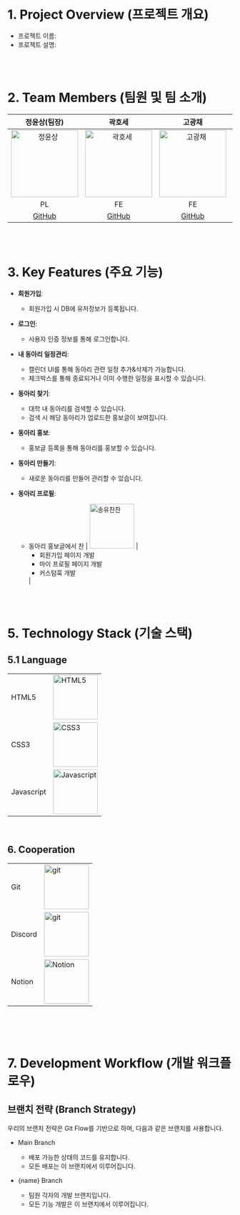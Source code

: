 
# 1. Project Overview (프로젝트 개요)
- 프로젝트 이름: 
- 프로젝트 설명: 

<br/>
<br/>

# 2. Team Members (팀원 및 팀 소개)
| 정윤상(팀장) | 곽호세 | 고광채 | 송유찬 |
|:------:|:------:|:------:|:------:|
| <img src="https://github.com/user-attachments/assets/c1c2b1e3-656d-4712-98ab-a15e91efa2da" alt="정윤상" width="150"> | <img src="https://github.com/user-attachments/assets/c7a72fe5-e190-4d8d-9eda-a14a75b92900" alt="곽호세" width="150"> | <img src="https://avatars.githubusercontent.com/u/52623237?v=4" alt="고광채" width="150"> | <img src="https://private-user-images.githubusercontent.com/149657001/420648220-cce9a139-12a0-48e8-987a-5c6a1e56606d.gif?jwt=eyJhbGciOiJIUzI1NiIsInR5cCI6IkpXVCJ9.eyJpc3MiOiJnaXRodWIuY29tIiwiYXVkIjoicmF3LmdpdGh1YnVzZXJjb250ZW50LmNvbSIsImtleSI6ImtleTUiLCJleHAiOjE3NDE1MDI0MDMsIm5iZiI6MTc0MTUwMjEwMywicGF0aCI6Ii8xNDk2NTcwMDEvNDIwNjQ4MjIwLWNjZTlhMTM5LTEyYTAtNDhlOC05ODdhLTVjNmExZTU2NjA2ZC5naWY_WC1BbXotQWxnb3JpdGhtPUFXUzQtSE1BQy1TSEEyNTYmWC1BbXotQ3JlZGVudGlhbD1BS0lBVkNPRFlMU0E1M1BRSzRaQSUyRjIwMjUwMzA5JTJGdXMtZWFzdC0xJTJGczMlMkZhd3M0X3JlcXVlc3QmWC1BbXotRGF0ZT0yMDI1MDMwOVQwNjM1MDNaJlgtQW16LUV4cGlyZXM9MzAwJlgtQW16LVNpZ25hdHVyZT1jNDg5YmY0NjkyMWJlOGE1YzgwYWY3M2U0MzRlODI2OTMxOGMxNDRkZDU5ZDVkYmE3NjJiZDljYzlmMmU5ZTk3JlgtQW16LVNpZ25lZEhlYWRlcnM9aG9zdCJ9.kW7NLs1kQdlxwAQx65rSIKn8xMjrUGSqinuuxLiA63k" alt="송유찬" width="150"> |
| PL | FE | FE | FE |
| [GitHub](https://github.com/yunss719) | [GitHub](https://github.com/hosekwak) | [GitHub](https://github.com/kwangchae) | [GitHub](https://github.com/pandagom109206) |

<br/>
<br/>

# 3. Key Features (주요 기능)
- **회원가입**:
  - 회원가입 시 DB에 유저정보가 등록됩니다.

- **로그인**:
  - 사용자 인증 정보를 통해 로그인합니다.

- **내 동아리 일정관리**:
  - 캘린더 UI를 통해 동아리 관련 일정 추가&삭제가 가능합니다.
  - 체크박스를 통해 종료되거나 이미 수행한 일정을 표시할 수 있습니다.

- **동아리 찾기**:
  - 대학 내 동아리를 검색할 수 있습니다.
  - 검색 시 해당 동아리가 업로드한 홍보글이 보여집니다.

- **동아리 홍보**:
  - 홍보글 등록을 통해 동아리를 홍보할 수 있습니다.

- **동아리 만들기**:
  - 새로운 동아리를 만들어 관리할 수 있습니다.

- **동아리 프로필**:
  - 동아리 홍보글에서 찬    |  <img src="https://github.com/user-attachments/assets/beea8c64-19de-4d91-955f-ed24b813a638" alt="송유찬찬" width="100">    | <ul><li>회원가입 페이지 개발</li><li>마이 프로필 페이지 개발</li><li>커스텀훅 개발</li></ul>    |

<br/>
<br/>

# 5. Technology Stack (기술 스택)
## 5.1 Language
|  |  |
|-----------------|-----------------|
| HTML5    |<img src="https://github.com/user-attachments/assets/2e122e74-a28b-4ce7-aff6-382959216d31" alt="HTML5" width="100">| 
| CSS3    |   <img src="https://github.com/user-attachments/assets/c531b03d-55a3-40bf-9195-9ff8c4688f13" alt="CSS3" width="100">|
| Javascript    |  <img src="https://github.com/user-attachments/assets/4a7d7074-8c71-48b4-8652-7431477669d1" alt="Javascript" width="100"> | 

<br/>



## 6. Cooperation
|  |  |
|-----------------|-----------------|
| Git    |  <img src="https://github.com/user-attachments/assets/483abc38-ed4d-487c-b43a-3963b33430e6" alt="git" width="100">    |
| Discord    |  <img src="https://github.com/user-attachments/assets/483abc38-ed4d-487c-b43a-3963b33430e6" alt="git" width="100">    |
| Notion    |  <img src="https://github.com/user-attachments/assets/34141eb9-deca-416a-a83f-ff9543cc2f9a" alt="Notion" width="100">    |

<br/>


<br/>
<br/>

# 7. Development Workflow (개발 워크플로우)
## 브랜치 전략 (Branch Strategy)
우리의 브랜치 전략은 Git Flow를 기반으로 하며, 다음과 같은 브랜치를 사용합니다.

- Main Branch
  - 배포 가능한 상태의 코드를 유지합니다.
  - 모든 배포는 이 브랜치에서 이루어집니다.
  
- {name} Branch
  - 팀원 각자의 개발 브랜치입니다.
  - 모든 기능 개발은 이 브랜치에서 이루어집니다.

<br/>
<br/>
